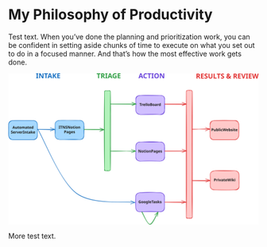 # My Philosophy of Productivity

Test text. When you’ve done the planning and prioritization work, you can be confident in setting aside chunks of time to execute on what you set out to do in a focused manner. And that’s how the most effective work gets done.

<img src="./img/ITAR.svg" width="1000" style="display: block; margin-left: auto; margin-right: auto;">

More test text.
